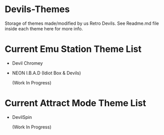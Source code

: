 # Devils-Themes

Storage of themes made/modified by us Retro Devils. See Readme.md file inside each theme here for more info. 

# Current Emu Station Theme List 

- Devil Chromey 

- NEON I.B.A.D (Idiot Box & Devils)

    (Work In Progress)


# Current Attract Mode Theme List 

- DevilSpin 

     (Work In Progress)

